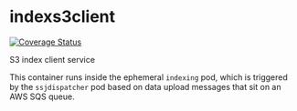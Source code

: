 # indexs3client

[![Coverage Status](https://coveralls.io/repos/github/uc-cdis/indexs3client/badge.svg?branch=master)](https://coveralls.io/github/uc-cdis/indexs3client?branch=master)

S3 index client service

This container runs inside the ephemeral `indexing` pod, which is triggered by the `ssjdispatcher` pod based on data upload messages that sit on an AWS SQS queue.
